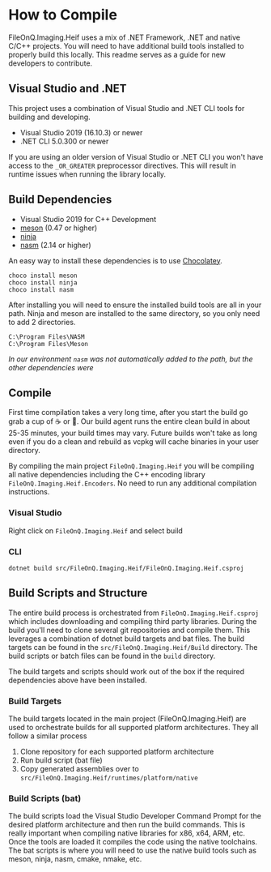 # How to Compile
FileOnQ.Imaging.Heif uses a mix of .NET Framework, .NET and native C/C++ projects. You will need to have additional build tools installed to properly build this locally. This readme serves as a guide for new developers to contribute.

## Visual Studio and .NET
This project uses a combination of Visual Studio and .NET CLI tools for building and developing.
* Visual Studio 2019 (16.10.3) or newer
* .NET CLI 5.0.300 or newer

If you are using an older version of Visual Studio or .NET CLI you won't have access to the `_OR_GREATER` preprocessor directives. This will result in runtime issues when running the library locally.

## Build Dependencies
* Visual Studio 2019 for C++ Development
* [meson](https://mesonbuild.com/) (0.47 or higher)
* [ninja](https://ninja-build.org/)
* [nasm](https://nasm.us/) (2.14 or higher)

An easy way to install these dependencies is to use [Chocolatey](https://docs.chocolatey.org/en-us/choco/setup).

```
choco install meson
choco install ninja
choco install nasm
```

After installing you will need to ensure the installed build tools are all in your path. Ninja and meson are installed to the same directory, so you only need to add 2 directories.
```
C:\Program Files\NASM
C:\Program Files\Meson
```

*In our environment `nasm` was not automatically added to the path, but the other dependencies were*

## Compile
First time compilation takes a very long time, after you start the build go grab a cup of ☕ or 🍵. Our build agent runs the entire clean build in about 25-35 minutes, your build times may vary. Future builds won't take as long even if you do a clean and rebuild as vcpkg will cache binaries in your user directory. 

By compiling the main project `FileOnQ.Imaging.Heif` you will be compiling all native dependencies including the C++ encoding library `FileOnQ.Imaging.Heif.Encoders`. No need to run any additional compilation instructions.

### Visual Studio 
Right click on `FileOnQ.Imaging.Heif` and select build

### CLI

```
dotnet build src/FileOnQ.Imaging.Heif/FileOnQ.Imaging.Heif.csproj
```

## Build Scripts and Structure
The entire build process is orchestrated from `FileOnQ.Imaging.Heif.csproj` which includes downloading and compiling third party libraries. During the build you'll need to clone several git repositories and compile them. This leverages a combination of dotnet build targets and bat files. The build targets can be found in the `src/FileOnQ.Imaging.Heif/Build` directory. The build scripts or batch files can be found in the `build` directory.

The build targets and scripts should work out of the box if the required dependencies above have been installed. 
### Build Targets
The build targets located in the main project (FileOnQ.Imaging.Heif) are used to orchestrate builds for all supported platform architectures. They all follow a similar process
1. Clone repository for each supported platform architecture
2. Run build script (bat file)
3. Copy generated assemblies over to `src/FileOnQ.Imaging.Heif/runtimes/platform/native`

### Build Scripts (bat)
The build scripts load the Visual Studio Developer Command Prompt for the desired platform architecture and then run the build commands. This is really important when compiling native libraries for x86, x64, ARM, etc. Once the tools are loaded it compiles the code using the native toolchains. The bat scripts is where you will need to use the native build tools such as meson, ninja, nasm, cmake, nmake, etc.





